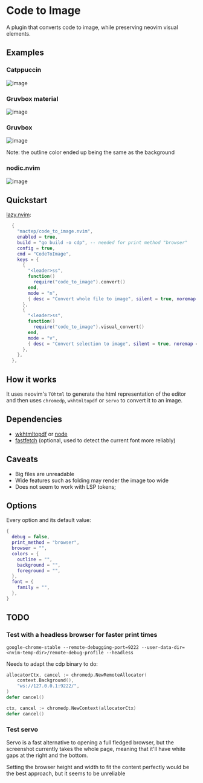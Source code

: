 # Code to Image

A plugin that converts code to image, while preserving neovim visual elements.

## Examples

### Catppuccin

![image](https://github.com/user-attachments/assets/aba087ca-c43b-4eeb-807d-3322630d4fd0)

### Gruvbox material

![image](https://github.com/user-attachments/assets/b1349a2e-37e4-4b33-b04e-109c4fce3f75)

### Gruvbox

![image](https://github.com/user-attachments/assets/47ed2517-09a6-43a4-a7f7-8d335b3c118e)

Note: the outline color ended up being the same as the background

### nodic.nvim

![image](https://github.com/user-attachments/assets/4fdaf301-f830-45b8-b567-02834cf6e132)

## Quickstart

[lazy.nvim](https://github.com/folke/lazy.nvim):

```lua
  {
    "mactep/code_to_image.nvim",
    enabled = true,
    build = "go build -o cdp", -- needed for print method "browser"
    config = true,
    cmd = "CodeToImage",
    keys = {
      {
        "<leader>ss",
        function()
          require("code_to_image").convert()
        end,
        mode = "n",
        { desc = "Convert whole file to image", silent = true, noremap = true },
      },
      {
        "<leader>ss",
        function()
          require("code_to_image").visual_convert()
        end,
        mode = "v",
        { desc = "Convert selection to image", silent = true, noremap = true },
      },
    },
  },
```

## How it works

It uses neovim's `TOhtml` to generate the html representation of the editor and
then uses `chromedp`, `wkhtmltopdf` or `servo` to convert it to an image.

## Dependencies

- [wkhtmltopdf](https://wkhtmltopdf.org/) or [node](https://nodejs.org/)
- [fastfetch](https://github.com/fastfetch-cli/fastfetch) (optional, used to detect the current font more reliably)

## Caveats

- Big files are unreadable
- Wide features such as folding may render the image too wide
- Does not seem to work with LSP tokens;

## Options

Every option and its default value:

```lua
{
  debug = false,
  print_method = "browser",
  browser = "",
  colors = {
    outline = "",
    background = "",
    foreground = "",
  },
  font = {
    family = "",
  },
}
```

## TODO

### Test with a headless browser for faster print times

`google-chrome-stable --remote-debugging-port=9222 --user-data-dir=<nvim-temp-dir>/remote-debug-profile --headless`

Needs to adapt the cdp binary to do:

```go
allocatorCtx, cancel := chromedp.NewRemoteAllocator(
    context.Background(),
    "ws://127.0.0.1:9222/",
)
defer cancel()

ctx, cancel := chromedp.NewContext(allocatorCtx)
defer cancel()
```

### Test servo

Servo is a fast alternative to opening a full fledged browser, but the
screenshot currently takes the whole page, meaning that it'll have white gaps
at the right and the bottom.

Setting the browser height and width to fit the content perfectly would be the
best approach, but it seems to be unreliable
